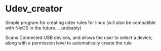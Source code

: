 # Udev_creator
Simple program for creating udev rules for linux (will also be compatible with NixOS in the future.... probably)

Scans Connected USB devices, and allows the user to select a device, along with a permission level to automatically create the rule

